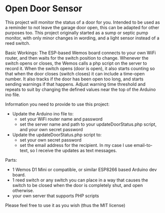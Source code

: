 # Open Door Sensor
This project will monitor the status of a door for you. Intended to be used as a reminder to not leave the garage door open, this can be adapted for other purposes too.
This project originally started as a sump or septic pump monitor, with only minor changes in wording, and a light sensor instead of a reed switch.

Basic Workings:
The ESP-based Wemos board connects to your own WiFi router, and then waits for the switch position to change.
Whenever the switch opens or closes, the Wemos calls a php script on the server to record it.
When the switch opens (door is open), it also starts counting so that when the door closes (switch closes) it can include a time-open number. It also tracks if the door has been open too long, and starts sending warnings if that happens.
Adjust warning time threshold and repeats to suit by changing the defined values near the top of the Arduino ino file.

Information you need to provide to use this project:
* Update the Arduino ino file to:
    * set your WiFi router name and password
    * set the server name and path to your updateDoorStatus.php script, and your own secret password
* Update the updateDoorStatus.php script to:
    * set your own secret password
    * set the email address for the recipient. In my case I use email-to-text, so I receive the updates as text messages.

Parts:
* 1 Wemos D1 Mini or compatible, or similar ESP8266 based Arduino dev board.
* 1 reed switch or any switch you can place in a way that causes the switch to be closed when the door is completely shut, and open otherwise.
* your own server that supports PHP scripts

Please feel free to use it as you wish (thus the MIT license)
